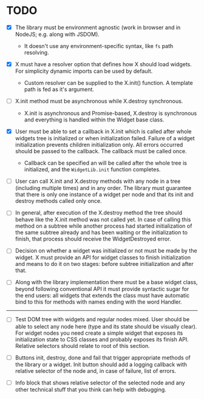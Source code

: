 # TODO

- [x] The library must be environment agnostic (work in browser and in NodeJS; e.g. along with JSDOM).
  - It doesn't use any environment-specific syntax, like `fs` path resolving.

- [x] X must have a resolver option that defines how X should load widgets. For simplicity dynamic imports can be used by default.
  - Custom resolver can be supplied to the X.init() function. A template path is fed as it's argument.

- [ ] X.init method must be asynchronous while X.destroy synchronous.
  - X.init is asynchronous and Promise-based, X.destroy is synchronous and everything is handled within the Widget base class.

- [x] User must be able to set a callback in X.init which is called after whole widgets tree is initialized or when initialization failed. Failure of a widget initialization prevents children initialization only. All errors occurred should be passed to the callback. The callback must be called once.
  - Callback can be specified an will be called after the whole tree is initialized, and the `WidgetLib.init` function completes.

- [ ] User can call X.init and X.destroy methods with any node in a tree (including multiple times) and in any order. The library must guarantee that there is only one instance of a widget per node and that its init and destroy methods called only once.

- [ ] In general, after execution of the X.destroy method the tree should behave like the X.init method was not called yet. In case of calling this method on a subtree while another process had started initialization of the same subtree already and has been waiting or the initialization to finish, that process should receive the WidgetDestroyed error.

- [ ] Decision on whether a widget was initialized or not must be made by the widget. X must provide an API for widget classes to finish initialization and means to do it on two stages: before subtree initialization and after that.

- [ ] Along with the library implementation there must be a base widget class, beyond following conventional API it must provide syntactic sugar for the end users: all widgets that extends the class must have automatic bind to this for methods with names ending with the word Handler.

---

- [ ] Test DOM tree with widgets and regular nodes mixed. User should be able to select any node here (type and its state should be visually clear). For widget nodes you need create a simple widget that exposes its initialization state to CSS classes and probably exposes its finish API. Relative selectors should relate to root of this section.

- [ ] Buttons init, destroy, done and fail that trigger appropriate methods of the library or a widget. Init button should add a logging callback with relative selector of the node and, in case of failure, list of errors.

- [ ] Info block that shows relative selector of the selected node and any other technical stuff that you think can help with debugging.
